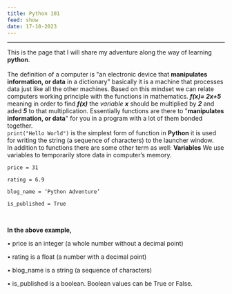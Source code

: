 ```yaml
---
title: Python 101
feed: show
date: 17-10-2023
---
```

*********
This is the page that I will share my adventure along the way of learning **python**.
<br>
<br>
The definition of a computer is "an electronic device that **manipulates information, or data** in a dictionary" basically it is a machine that processes data just like all the other machines. Based on this mindset we can relate computers working principle with the functions in mathematics. ***f(x)= 2x+5*** meaning in order to find ***f(x)*** the *variable* ***x*** should be multiplied by ***2*** and aded ***5*** to that multiplication. Essentially functions are there to "**manipulates information, or data**" for you in a program with a lot of them bonded together. 
<br>
`print("Hello World")` is the simplest form of function in **Python** it is used for writing the string (a sequence of characters) to the launcher window.
<br>
In addition to functions there are some other term as well: **Variables** 
We use variables to temporarily store data in computer’s memory.
```
price = 31

rating = 6.9

blog_name = ‘Python Adventure’

is_published = True
```
<br>

**In the above example,**

• price is an integer (a whole number without a decimal point)

• rating is a float (a number with a decimal point)

• blog_name is a string (a sequence of characters)

• is_published is a boolean. Boolean values can be True or False.
